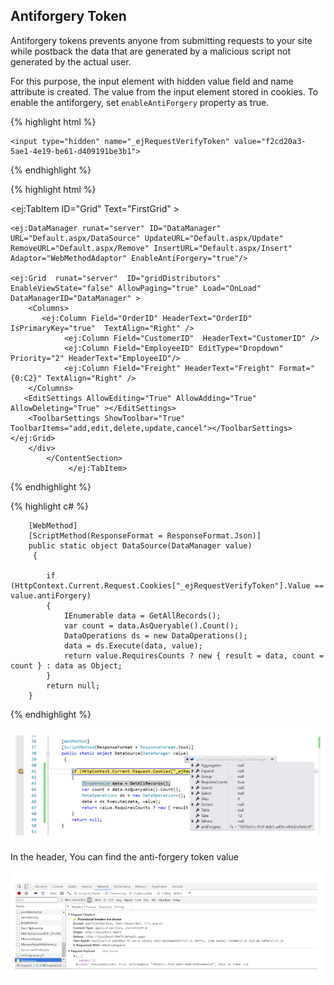 ## Antiforgery Token

Antiforgery tokens prevents anyone from submitting requests to your site while postback the data that are generated by a malicious script not generated by the actual user. 

For this purpose, the input element with hidden value field and name attribute is created. The value from the input element stored in cookies. To enable the antiforgery, set `enableAntiForgery` property as true.

{% highlight html %}

    <input type="hidden" name="_ejRequestVerifyToken" value="f2cd20a3-5ae1-4e19-be61-d409191be3b1">
     
{% endhighlight %}


{% highlight html %}

 <ej:TabItem ID="Grid" Text="FirstGrid" >
    <ContentSection>
           <div>
    
    <ej:DataManager runat="server" ID="DataManager" URL="Default.aspx/DataSource" UpdateURL="Default.aspx/Update"  RemoveURL="Default.aspx/Remove" InsertURL="Default.aspx/Insert" Adaptor="WebMethodAdaptor" EnableAntiForgery="true"/>
    
    <ej:Grid  runat="server"  ID="gridDistributors" EnableViewState="false" AllowPaging="true" Load="OnLoad" DataManagerID="DataManager" >      
        <Columns>
           <ej:Column Field="OrderID" HeaderText="OrderID" IsPrimaryKey="true"  TextAlign="Right" />
                <ej:Column Field="CustomerID"  HeaderText="CustomerID" />
                <ej:Column Field="EmployeeID" EditType="Dropdown"  Priority="2" HeaderText="EmployeeID"/>
                <ej:Column Field="Freight" HeaderText="Freight" Format="{0:C2}" TextAlign="Right" />   
        </Columns>
       <EditSettings AllowEditing="True" AllowAdding="True" AllowDeleting="True" ></EditSettings>
        <ToolbarSettings ShowToolbar="True" ToolbarItems="add,edit,delete,update,cancel"></ToolbarSettings> 
    </ej:Grid>
        </div>
            </ContentSection>
                 </ej:TabItem>


{% endhighlight %}

{% highlight c# %}

        [WebMethod]
        [ScriptMethod(ResponseFormat = ResponseFormat.Json)]
        public static object DataSource(DataManager value)
         {

            if (HttpContext.Current.Request.Cookies["_ejRequestVerifyToken"].Value == value.antiForgery)
            {
                IEnumerable data = GetAllRecords();
                var count = data.AsQueryable().Count();
                DataOperations ds = new DataOperations();
                data = ds.Execute(data, value);
                return value.RequiresCounts ? new { result = data, count = count } : data as Object;
            }
            return null;
        }

{% endhighlight %}

![](Antiforgery_images/Antiforgery.png)

In the header, You can find the anti-forgery token value

![](Antiforgery_images/Antiforgery_header.png)
